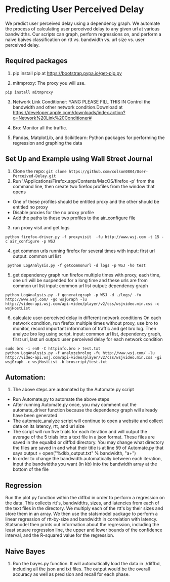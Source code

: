 # Predicting User Perceived Delay
We predict user perceived delay using a dependency graph. We automate the process of calculating user perceived delay to any given url at various bandwidths. Our scripts can graph, perform regressions on, and perform a naive baives classification on rtt vs. bandwidth vs. url size vs. user perceived delay.


## Required packages
1. pip
   install pip at https://bootstrap.pypa.io/get-pip.py

2. mitmproxy:
The proxy you will use.
```
pip install mitmproxy
```

3. Network Link Conditioner: YANG PLEASE FILL THIS IN
Control the bandwidth and other network condition.Download at https://developer.apple.com/downloads/index.action?q=Network%20Link%20Conditioner#

4. Bro:
Monitor all the traffic.

5. Pandas, MatplotLib, and Scikitlearn:
Python packages for performing the regression and graphing the data 

## Set Up and Example using Wall Street Journal
1. Clone the repo: `git clone https://github.com/colson0804/User-Perceived-Delay.git`
2. Run '/Applications/Firefox.app/Contents/MacOS/firefox -p' from the command line, then create two firefox profiles from the window that opens
  - One of these profiles should be entitled proxy and the other should be entitled no proxy
  - Disable proxies for the no proxy profile
  - Add the paths to these two profiles to the air_configure file
3. run proxy visit and get logs
  ```
  python firefox-driver.py -f proxyvisit  -fu http://www.wsj.com -t 15 -c air_configure -p WSJ
  ```
4. get common urls
          running firefox for several times with 
          input: first url
          output: common url list
```
 python LogAnalysis.py -f getcommonurl -d logs -p WSJ -ho test          
```
5. get dependency graph
          run firefox multiple times with proxy, each time, one url will be suspended for a long time and these urls are from common url list
          input: common url list
          output: dependency graph
```
python LogAnalysis.py -f generategraph -p WSJ -d ./logs/ -fu http://www.wsj.com/ -go wsjGraph -lu
http://video-api.wsj.com/api-video/player/v2/css/wsjvideo.min.css -c wsjHostList  
```
6. calculate user-perceived delay in different network conditions
          On each network condition, run firefox multiple times without proxy, use bro to monitor, record important information of traffic and get bro log. Then analyze bro log using script.
          input: common url list, dependency graph, first url, last url
          output: user perceived delay for each network condition
```
sudo bro -i en0 -C httpinfo.bro > test.txt
python LogAnalysis.py -f analyzebrolog -fu http://www.wsj.com/ -lu http://video-api.wsj.com/api-video/player/v2/css/wsjvideo.min.css -gi wsjGraph -c wsjHostList -b broscript/test.txt
```

## Automation:
1. The above steps are automated by the Automate.py script
  - Run Automate.py to automate the above steps
  - After running Automate.py once, you may comment out the automate_driver function because the dependency graph will already have been generated
  - The automate_analyze script will continue to open a website and collect data on its latency, rtt, and url size
  - The script will run five trials for each iteration and will output the average of the 5 trials into a text file in a json format. These files are saved in the equalbd or diffbd directory. You may change what directory the files are saved in and what their title is at line 59 of Automate.py that says output = open("%dkb_output.txt" % bandwidth, "a+")
  - In order to change the bandwidth automatically between each iteration, input the bandwidths you want (in kb) into the bandwidth array at the bottom of the file

## Regression
Run the plot.py function within the diffbd in order to perform a regression on the data. This collects rtt's, bandwidths, sizes, and latencies from each of the text files in the directory. We multiply each of the rtt's by their sizes and store them in an array. We then use the statsmodel package to perform a linear regression of rtt-by-size and bandwidth in correlation with latency. Statsmodel then prints out information about the regression, including the least square regression line, the upper and lower bounds of the confidence interval, and the R-squared value for the regression.
 
## Naive Bayes 
1. Run the bayes.py function. It will automatically load the data in ./diffbd, including all the json and txt files. The output would be the overall accuracy as well as precision and recall for each phase.



